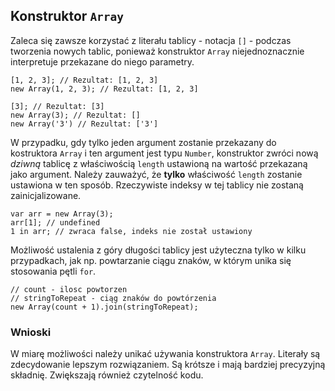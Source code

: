 ## Konstruktor `Array`

Zaleca się zawsze korzystać z literału tablicy - notacja `[]` - podczas tworzenia 
nowych tablic, ponieważ konstruktor `Array` niejednoznacznie interpretuje 
przekazane do niego parametry.

    [1, 2, 3]; // Rezultat: [1, 2, 3]
    new Array(1, 2, 3); // Rezultat: [1, 2, 3]

    [3]; // Rezultat: [3]
    new Array(3); // Rezultat: []
    new Array('3') // Rezultat: ['3']

W przypadku, gdy tylko jeden argument zostanie przekazany do kostruktora `Array` i 
ten argument jest typu `Number`, konstruktor zwróci nową *dziwną* tablicę 
z właściwością `length` ustawioną na wartość przekazaną jako argument. Należy 
zauważyć, że **tylko** właściwość `length` zostanie ustawiona w ten sposób.
Rzeczywiste indeksy w tej tablicy nie zostaną zainicjalizowane.

    var arr = new Array(3);
    arr[1]; // undefined
    1 in arr; // zwraca false, indeks nie został ustawiony

Możliwość ustalenia z góry długości tablicy jest użyteczna tylko w kilku 
przypadkach, jak np. powtarzanie ciągu znaków, w którym unika się stosowania 
pętli `for`.

    // count - ilosc powtorzen
    // stringToRepeat - ciąg znaków do powtórzenia 
    new Array(count + 1).join(stringToRepeat); 

### Wnioski

W miarę możliwości należy unikać używania konstruktora `Array`. Literały są 
zdecydowanie lepszym rozwiązaniem. Są krótsze i mają bardziej precyzyjną składnię.
Zwiększają również czytelność kodu.

